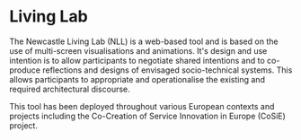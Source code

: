 # Living Lab

The Newcastle Living Lab (NLL) is a web-based tool and is based on the use of multi-screen visualisations and animations. It's design and use intention is to allow participants to negotiate shared intentions and to co-produce reflections and designs of envisaged socio-technical systems. This allows participants to appropriate and operationalise the existing and required architectural discourse. 

This tool has been deployed throughout various European contexts and projects including the Co-Creation of Service Innovation in Europe (CoSiE) project.

